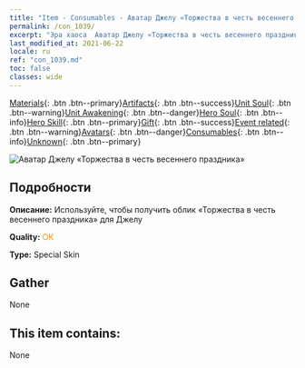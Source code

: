 ```yaml
---
title: "Item - Consumables - Аватар Джелу «Торжества в честь весеннего праздника»"
permalink: /con_1039/
excerpt: "Эра хаоса  Аватар Джелу «Торжества в честь весеннего праздника»"
last_modified_at: 2021-06-22
locale: ru
ref: "con_1039.md"
toc: false
classes: wide
---
```

 [Materials](/ItemsRU/){: .btn .btn--primary}[Artifacts](/ItemsRU/Artifacts/){: .btn .btn--success}[Unit Soul](/ItemsRU/UnitSoul/){: .btn .btn--warning}[Unit Awakening](/ItemsRU/UnitAwakening/){: .btn .btn--danger}[Hero Soul](/ItemsRU/HeroSoul/){: .btn .btn--info}[Hero Skill](/ItemsRU/HeroSkill/){: .btn .btn--primary}[Gift](/ItemsRU/Gift/){: .btn .btn--success}[Event related](/ItemsRU/Events/){: .btn .btn--warning}[Avatars](/ItemsRU/Avatars/){: .btn .btn--danger}[Consumables](/ItemsRU/Consumables/){: .btn .btn--info}[Unknown](/ItemsRU/Unknown/){: .btn .btn--primary}

 ![Аватар Джелу «Торжества в честь весеннего праздника»](/images/h/h_Gelu7.jpg)

## Подробности
 **Описание:** Используйте, чтобы получить облик «Торжества в честь весеннего праздника» для Джелу

 **Quality:** <span style="color: #FF8C00">OK</span>

 **Type:** Special Skin

## Gather

  None

## This item contains:

  None

